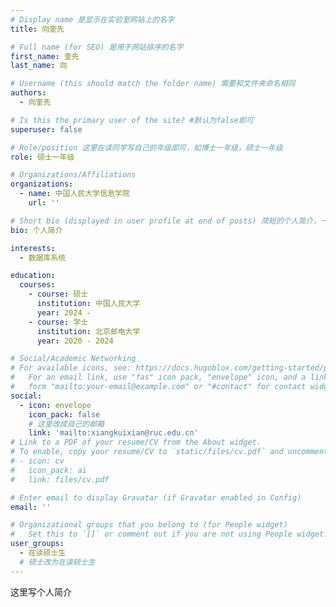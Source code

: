 ```yaml
---
# Display name 是显示在实验室网站上的名字
title: 向奎先

# Full name (for SEO) 是用于网站排序的名字
first_name: 奎先
last_name: 向

# Username (this should match the folder name) 需要和文件夹命名相同
authors:
  - 向奎先

# Is this the primary user of the site? #默认为false即可
superuser: false

# Role/position 这里在读同学写自己的年级即可，如博士一年级，硕士一年级
role: 硕士一年级

# Organizations/Affiliations
organizations:
  - name: 中国人民大学信息学院
    url: ''

# Short bio (displayed in user profile at end of posts) 简短的个人简介，一两句话即可
bio: 个人简介

interests:
  - 数据库系统

education:
  courses:
    - course: 硕士
      institution: 中国人民大学 
      year: 2024 - 
    - course: 学士
      institution: 北京邮电大学
      year: 2020 - 2024

# Social/Academic Networking
# For available icons, see: https://docs.hugoblox.com/getting-started/page-builder/#icons
#   For an email link, use "fas" icon pack, "envelope" icon, and a link in the
#   form "mailto:your-email@example.com" or "#contact" for contact widget.
social:
  - icon: envelope
    icon_pack: false
    # 这里改成自己的邮箱
    link: 'mailto:xiangkuixian@ruc.edu.cn'
# Link to a PDF of your resume/CV from the About widget.
# To enable, copy your resume/CV to `static/files/cv.pdf` and uncomment the lines below.
# - icon: cv
#   icon_pack: ai
#   link: files/cv.pdf

# Enter email to display Gravatar (if Gravatar enabled in Config)
email: ''

# Organizational groups that you belong to (for People widget)
#   Set this to `[]` or comment out if you are not using People widget.
user_groups:
  - 在读硕士生
  # 硕士改为在读硕士生
---
```


这里写个人简介